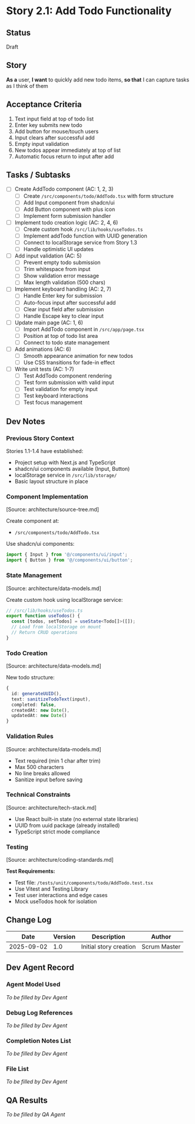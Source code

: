 # Story 2.1: Add Todo Functionality

## Status

Draft

## Story

**As a** user,
**I want** to quickly add new todo items,
**so that** I can capture tasks as I think of them

## Acceptance Criteria

1. Text input field at top of todo list
2. Enter key submits new todo
3. Add button for mouse/touch users
4. Input clears after successful add
5. Empty input validation
6. New todos appear immediately at top of list
7. Automatic focus return to input after add

## Tasks / Subtasks

- [ ] Create AddTodo component (AC: 1, 2, 3)
  - [ ] Create `/src/components/todo/AddTodo.tsx` with form structure
  - [ ] Add Input component from shadcn/ui
  - [ ] Add Button component with plus icon
  - [ ] Implement form submission handler
- [ ] Implement todo creation logic (AC: 2, 4, 6)
  - [ ] Create custom hook `/src/lib/hooks/useTodos.ts`
  - [ ] Implement addTodo function with UUID generation
  - [ ] Connect to localStorage service from Story 1.3
  - [ ] Handle optimistic UI updates
- [ ] Add input validation (AC: 5)
  - [ ] Prevent empty todo submission
  - [ ] Trim whitespace from input
  - [ ] Show validation error message
  - [ ] Max length validation (500 chars)
- [ ] Implement keyboard handling (AC: 2, 7)
  - [ ] Handle Enter key for submission
  - [ ] Auto-focus input after successful add
  - [ ] Clear input field after submission
  - [ ] Handle Escape key to clear input
- [ ] Update main page (AC: 1, 6)
  - [ ] Import AddTodo component in `/src/app/page.tsx`
  - [ ] Position at top of todo list area
  - [ ] Connect to todo state management
- [ ] Add animations (AC: 6)
  - [ ] Smooth appearance animation for new todos
  - [ ] Use CSS transitions for fade-in effect
- [ ] Write unit tests (AC: 1-7)
  - [ ] Test AddTodo component rendering
  - [ ] Test form submission with valid input
  - [ ] Test validation for empty input
  - [ ] Test keyboard interactions
  - [ ] Test focus management

## Dev Notes

### Previous Story Context

Stories 1.1-1.4 have established:

- Project setup with Next.js and TypeScript
- shadcn/ui components available (Input, Button)
- localStorage service in `/src/lib/storage/`
- Basic layout structure in place

### Component Implementation

[Source: architecture/source-tree.md]

Create component at:

- `/src/components/todo/AddTodo.tsx`

Use shadcn/ui components:

```typescript
import { Input } from '@/components/ui/input';
import { Button } from '@/components/ui/button';
```

### State Management

[Source: architecture/data-models.md]

Create custom hook using localStorage service:

```typescript
// /src/lib/hooks/useTodos.ts
export function useTodos() {
  const [todos, setTodos] = useState<Todo[]>([]);
  // Load from localStorage on mount
  // Return CRUD operations
}
```

### Todo Creation

[Source: architecture/data-models.md]

New todo structure:

```typescript
{
  id: generateUUID(),
  text: sanitizeTodoText(input),
  completed: false,
  createdAt: new Date(),
  updatedAt: new Date()
}
```

### Validation Rules

[Source: architecture/data-models.md]

- Text required (min 1 char after trim)
- Max 500 characters
- No line breaks allowed
- Sanitize input before saving

### Technical Constraints

[Source: architecture/tech-stack.md]

- Use React built-in state (no external state libraries)
- UUID from uuid package (already installed)
- TypeScript strict mode compliance

### Testing

[Source: architecture/coding-standards.md]

**Test Requirements:**

- Test file: `/tests/unit/components/todo/AddTodo.test.tsx`
- Use Vitest and Testing Library
- Test user interactions and edge cases
- Mock useTodos hook for isolation

## Change Log

| Date       | Version | Description            | Author       |
| ---------- | ------- | ---------------------- | ------------ |
| 2025-09-02 | 1.0     | Initial story creation | Scrum Master |

## Dev Agent Record

### Agent Model Used

_To be filled by Dev Agent_

### Debug Log References

_To be filled by Dev Agent_

### Completion Notes List

_To be filled by Dev Agent_

### File List

_To be filled by Dev Agent_

## QA Results

_To be filled by QA Agent_
